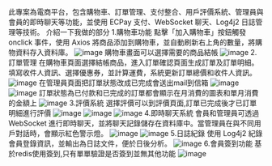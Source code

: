 此專案為電商平台，包含購物車、訂單管理、支付整合、用戶評價系統、管理員與會員的即時聊天等功能，並使用 ECPay 支付、WebSocket 聊天、Log4j2 日誌管理等技術。
介紹一下我做的部分
1.購物車功能
點擊「加入購物車」按鈕觸發 onclick 事件，使用 Axios 將商品添加到購物車，並自動刷新右上角的數量，將購物資料存入資料庫。
![image](https://github.com/user-attachments/assets/57edaace-31d5-458e-85b7-ebf71d294e5e)
購物車畫面可以選擇需要的商品結帳
![image](https://github.com/user-attachments/assets/93a2cda1-5f36-4888-8bea-1eba8c658f35)
2.訂單管理
在購物車頁面選擇結帳商品，進入訂單確認頁面生成訂單及訂單明細。
填寫收件人資訊、選擇優惠券，並計算運費，系統更新訂單總價和收件人資訊。
![image](https://github.com/user-attachments/assets/4dda947f-e068-49d3-8f47-5368bb0c51d0)
在管理員頁面把訂單狀態改成已完成會送出mail到信箱
![image](https://github.com/user-attachments/assets/75f4eaf4-6a81-4cb2-af6d-6a4f24cb0636)
![image](https://github.com/user-attachments/assets/9be19f1c-7f57-4503-bf46-968f14b0e901)
訂單狀態為已付款和已完成的訂單都會顯示在月消費的圖表和單月消費的金額上
![image](https://github.com/user-attachments/assets/ee391a83-cd3d-4e6e-9ef5-885ccab5f5d8)
3.評價系統
選擇評價可以到評價頁面,訂單已完成後才已訂單明細進行評價
![image](https://github.com/user-attachments/assets/017d6945-a182-4cbc-b462-c0ac36b2f2f2)
![image](https://github.com/user-attachments/assets/a143c57c-e070-4c59-820b-dec632ef3afd)
![image](https://github.com/user-attachments/assets/4ee0ee57-6dcf-44db-866d-335abfca3f64)
4.即時聊天系統
會員和管理員可透過 WebSocket 進行即時聊天，並將聊天記錄儲存在資料庫中。當管理員在與不同用戶對話時，會顯示紅色警示燈。
![image](https://github.com/user-attachments/assets/e36e61e5-6c42-41a7-b000-6b4cc151b93e)
![image](https://github.com/user-attachments/assets/ad2fe7c3-1485-4e45-a6f1-50c7296d404a)
5.日誌紀錄
使用 Log4j2 紀錄會員登錄資訊，並輸出為日誌文件，便於日後分析。
![image](https://github.com/user-attachments/assets/ea7f2db2-c463-4e69-b924-a1cf7c64571e)
6.會員簽到功能
基於redis使用簽到,只有單單驗證是否簽到並無其他功能
![image](https://github.com/user-attachments/assets/92c2ea72-34ca-40ad-8d01-f57899104996)
